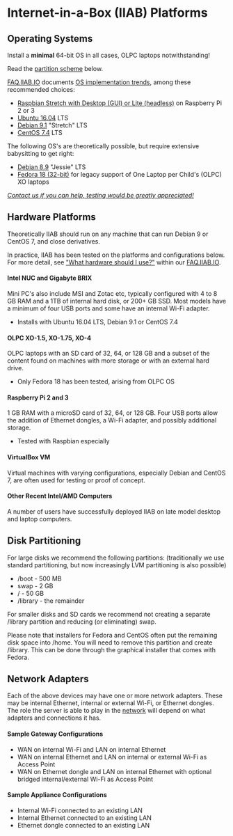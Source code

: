# Internet-in-a-Box (IIAB) Platforms

## Operating Systems

Install a **minimal** 64-bit OS in all cases, OLPC laptops notwithstanding!

Read the [partition scheme](https://github.com/iiab/iiab/wiki/IIAB-Platforms#disk-partitioning) below.

[FAQ.IIAB.IO](http://wiki.laptop.org/go/IIAB/FAQ) documents [OS implementation trends](http://wiki.laptop.org/go/IIAB/FAQ#What_OS_should_I_use.3F), among these recommended choices:

* [Raspbian Stretch with Desktop (GUI) or Lite (headless)](https://www.raspberrypi.org/downloads/raspbian/) on Raspberry Pi 2 or 3
* [Ubuntu 16.04](http://releases.ubuntu.com/16.04/) LTS
* [Debian 9.1](https://www.debian.org/releases/stretch/) "Stretch" LTS
* [CentOS 7.4](https://www.centos.org/download/) LTS

The following OS's are theoretically possible, but require extensive babysitting to get right:

* [Debian 8.9](https://www.debian.org/releases/jessie/debian-installer/) "Jessie" LTS
* [Fedora 18 (32-bit)](http://wiki.laptop.org/go/Releases) for legacy support of One Laptop per Child's (OLPC) XO laptops

_[Contact us if you can help, testing would be greatly appreciated!](http://wiki.laptop.org/go/IIAB/FAQ#What_are_the_best_places_for_community_support.3F)_

## Hardware Platforms

Theoretically IIAB should run on any machine that can run Debian 9 or CentOS 7, and close derivatives.

In practice, IIAB has been tested on the platforms and configurations below.  For more detail, see ["What hardware should I use?"](http://wiki.laptop.org/go/IIAB/FAQ#What_hardware_should_I_use.3F) within our [FAQ.IIAB.IO](http://wiki.laptop.org/go/IIAB/FAQ).

#### Intel NUC and Gigabyte BRIX

Mini PC's also include MSI and Zotac etc, typically configured with 4 to 8 GB RAM and a 1TB of internal hard disk, or 200+ GB SSD. Most models have a minimum of four USB ports and some have an internal Wi-Fi adapter.

- Installs with Ubuntu 16.04 LTS, Debian 9.1 or CentOS 7.4

#### OLPC XO-1.5, XO-1.75, XO-4

OLPC laptops with an SD card of 32, 64, or 128 GB and a subset of the content found on machines with more storage or with an external hard drive.

- Only Fedora 18 has been tested, arising from OLPC OS

#### Raspberry Pi 2 and 3

1 GB RAM with a microSD card of 32, 64, or 128 GB.  Four USB ports allow the addition of Ethernet dongles, a Wi-Fi adapter, and possibly additional storage.

- Tested with Raspbian especially

#### VirtualBox VM

Virtual machines with varying configurations, especially Debian and CentOS 7, are often used for testing or proof of concept.

#### Other Recent Intel/AMD Computers

A number of users have successfully deployed IIAB on late model desktop and laptop computers.

## Disk Partitioning

For large disks we recommend the following partitions: (traditionally we use standard partitioning, but now increasingly LVM partitioning is also possible)
* /boot - 500 MB
* swap - 2 GB
* / - 50 GB
* /library - the remainder

For smaller disks and SD cards we recommend not creating a separate /library partition and reducing (or eliminating) swap.

Please note that installers for Fedora and CentOS often put the remaining disk space into /home.  You will need to remove this partition and create /library.  This can be done through the graphical installer that comes with Fedora.

## Network Adapters

Each of the above devices may have one or more network adapters.  These may be internal Ethernet, internal or external Wi-Fi, or Ethernet dongles.  The role the server is able to play in the [network](https://github.com/iiab/iiab/wiki/IIAB-Networking) will depend on what adapters and connections it has.

#### Sample Gateway Configurations

* WAN on internal Wi-Fi and LAN on internal Ethernet
* WAN on internal Ethernet and LAN on internal or external Wi-Fi as Access Point
* WAN on Ethernet dongle and LAN on internal Ethernet with optional bridged internal/external Wi-Fi as Access Point

#### Sample Appliance Configurations

* Internal Wi-Fi connected to an existing LAN
* Internal Ethernet connected to an existing LAN
* Ethernet dongle connected to an existing LAN